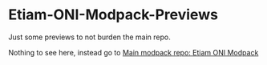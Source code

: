 # Etiam-ONI-Modpack-Previews

Just some previews to not burden the main repo.

Nothing to see here, instead go to [Main modpack repo: Etiam ONI Modpack](https://github.com/EtiamNullam/Etiam-ONI-Modpack)

